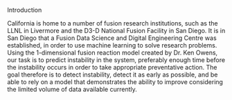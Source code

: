 Introduction

California is home to a number of fusion research institutions, such as the LLNL in Livermore and the D3-D National Fusion Facility in San Diego. It is in San Diego that a Fusion Data Science and Digital Engineering Centre was established, in order to use machine learning to solve research problems. 
Using the 1-dimensional fusion reaction model created by Dr. Ken Owens, our task is to predict instability in the system, preferably enough time before the instability occurs in order to take appropriate preventative action. The goal therefore is to detect instability, detect it as early as possible, and be able to rely on a model that demonstrates the ability to improve considering the limited volume of data available currently. 
